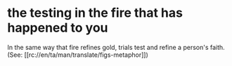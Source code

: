 # the testing in the fire that has happened to you

In the same way that fire refines gold, trials test and refine a person's faith. (See: [[rc://en/ta/man/translate/figs-metaphor]])

